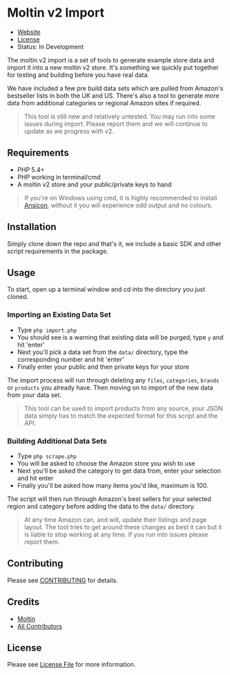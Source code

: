 # Moltin v2 Import

* [Website](https://moltin.com)
* [License](https://github.com/moltin/v2-import/master/LICENSE)
* Status: In Development

The moltin v2 import is a set of tools to generate example store data and import it into a new moltin v2 store. It's something we quickly put together for testing and building before you have real data.

We have included a few pre build data sets which are pulled from Amazon's bestseller lists in both the UK and US. There's also a tool to generate more data from additional categories or regional Amazon sites if required.

> This tool is still new and relatively untested. You may run into some issues during import. Please report them and we will continue to update as we progress with v2.

## Requirements
* PHP 5.4+
* PHP working in terminal/cmd
* A moltin v2 store and your public/private keys to hand

> If you're on Windows using cmd, it is highly recommended to install [Ansicon](https://github.com/adoxa/ansicon), without it you will experience odd output and no colours.

## Installation
Simply clone down the repo and that's it, we include a basic SDK and other script requirements in the package.

## Usage
To start, open up a terminal window and cd into the directory you just cloned.

### Importing an Existing Data Set
* Type `php import.php`
* You should see is a warning that existing data will be purged, type `y` and hit 'enter'
* Next you'll pick a data set from the `data/` directory, type the corresponding number and hit 'enter'
* Finally enter your public and then private keys for your store

The import process will run through deleting any `files`, `categories`, `brands` or `products` you already have. Then moving on to import of the new data from your data set.

> This tool can be used to import products from any source, your JSON data simply has to match the expected format for this script and the API.

### Building Additional Data Sets
* Type `php scrape.php`
* You will be asked to choose the Amazon store you wish to use
* Next you'll be asked the category to get data from, enter your selection and hit enter
* Finally you'll be asked how many items you'd like, maximum is 100.

The script will then run through Amazon's best sellers for your selected region and category before adding the data to the `data/` directory.

> At any time Amazon can, and will, update their listings and page layout. The tool tries to get around these changes as best it can but it is liable to stop working at any time. If you run into issues please report them.

## Contributing
Please see [CONTRIBUTING](CONTRIBUTING.md) for details.

## Credits
- [Moltin](https://github.com/moltin)
- [All Contributors](https://github.com/moltin/v2-import/contributors)

## License
Please see [License File](LICENSE) for more information.